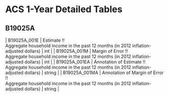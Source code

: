 # ACS 1-Year Detailed Tables

## B19025A

| B19025A_001E | Estimate !!<br>Aggregate household income in the past 12 months (in 2012 inflation-adjusted dollars) | int |
| B19025A_001M | Margin of Error !!<br>Aggregate household income in the past 12 months (in 2012 inflation-adjusted dollars) | int |
| B19025A_001EA | Annotation of Estimate !!<br>Aggregate household income in the past 12 months (in 2012 inflation-adjusted dollars) | string |
| B19025A_001MA | Annotation of Margin of Error !!<br>Aggregate household income in the past 12 months (in 2012 inflation-adjusted dollars) | string |

